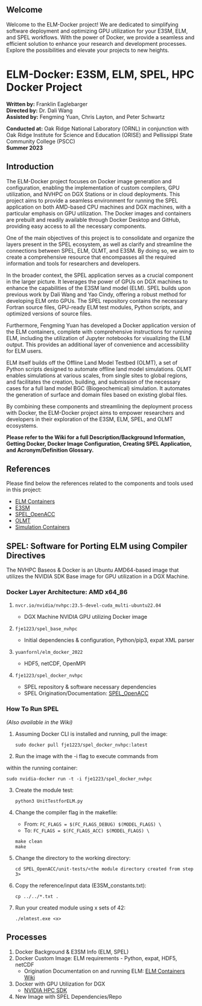 ## Welcome

Welcome to the ELM-Docker project! We are dedicated to simplifying software deployment and optimizing GPU utilization for your E3SM, ELM, and SPEL workflows. With the power of Docker, we provide a seamless and efficient solution to enhance your research and development processes. Explore the possibilities and elevate your projects to new heights.

# ELM-Docker: E3SM, ELM, SPEL, HPC Docker Project

**Written by:** Franklin Eaglebarger  
**Directed by:** Dr. Dali Wang  
**Assisted by:** Fengming Yuan, Chris Layton, and Peter Schwartz  

**Conducted at:** Oak Ridge National Laboratory (ORNL) in conjunction with Oak Ridge Institute for Science and Education (ORISE) and Pellissippi State Community College (PSCC)  
**Summer 2023**

## Introduction

The ELM-Docker project focuses on Docker image generation and configuration, enabling the implementation of custom compilers, GPU utilization, and NVHPC on DGX Stations or in cloud deployments. This project aims to provide a seamless environment for running the SPEL application on both AMD-based CPU machines and DGX machines, with a particular emphasis on GPU utilization. The Docker images and containers are prebuilt and readily available through Docker Desktop and GitHub, providing easy access to all the necessary components.

One of the main objectives of this project is to consolidate and organize the layers present in the SPEL ecosystem, as well as clarify and streamline the connections between SPEL, ELM, OLMT, and E3SM. By doing so, we aim to create a comprehensive resource that encompasses all the required information and tools for researchers and developers.

In the broader context, the SPEL application serves as a crucial component in the larger picture. It leverages the power of GPUs on DGX machines to enhance the capabilities of the E3SM land model (ELM). SPEL builds upon previous work by Dali Wang and Yao Cindy, offering a robust method for developing ELM onto GPUs. The SPEL repository contains the necessary Fortran source files, GPU-ready ELM test modules, Python scripts, and optimized versions of source files.

Furthermore, Fengming Yuan has developed a Docker application version of the ELM containers, complete with comprehensive instructions for running ELM, including the utilization of Jupyter notebooks for visualizing the ELM output. This provides an additional layer of convenience and accessibility for ELM users.

ELM itself builds off the Offline Land Model Testbed (OLMT), a set of Python scripts designed to automate offline land model simulations. OLMT enables simulations at various scales, from single sites to global regions, and facilitates the creation, building, and submission of the necessary cases for a full land model BGC (Biogeochemical) simulation. It automates the generation of surface and domain files based on existing global files.

By combining these components and streamlining the deployment process with Docker, the ELM-Docker project aims to empower researchers and developers in their exploration of the E3SM, ELM, SPEL, and OLMT ecosystems.

**Please refer to the Wiki for a full Description/Background Information, Getting Docker, Docker Image Configuration, Creating SPEL Application, and Acronym/Definition Glossary.**

## References

Please find below the references related to the components and tools used in this project:

- [ELM Containers](https://github.com/fmyuan/elm_containers)
- [E3SM](https://github.com/fmyuan/E3SM)
- [SPEL_OpenACC](https://github.com/peterdschwartz/SPEL_OpenACC)
- [OLMT](https://github.com/FASSt-simulation/OLMT)
- [Simulation Containers](https://github.com/FASSt-simulation/simulation_containers)

## SPEL: Software for Porting ELM using Compiler Directives

The NVHPC Baseos & Docker is an Ubuntu AMD64-based image that utilizes the NVIDIA SDK Base image for GPU utilization in a DGX Machine.

### Docker Layer Architecture: AMD x64_86

1. `nvcr.io/nvidia/nvhpc:23.5-devel-cuda_multi-ubuntu22.04`
   - DGX Machine NVIDIA GPU utilizing Docker image

2. `fje1223/spel_base_nvhpc`
   - Initial dependencies & configuration, Python/pip3, expat XML parser

3. `yuanfornl/elm_docker_2022`
   - HDF5, netCDF, OpenMPI

4. `fje1223/spel_docker_nvhpc`
   - SPEL repository & software necessary dependencies
   - SPEL Origination/Documentation: [SPEL_OpenACC](https://github.com/peterdschwartz/SPEL_OpenACC)

### How To Run SPEL
*(Also available in the Wiki)*

1. Assuming Docker CLI is installed and running, pull the image:
   ```
   sudo docker pull fje1223/spel_docker_nvhpc:latest
   ```

2. Run the image with the -i flag to execute commands from

 within the running container:
   ```
   sudo nvidia-docker run -t -i fje1223/spel_docker_nvhpc
   ```

3. Create the module test:
   ```
   python3 UnitTestforELM.py
   ```

4. Change the compiler flag in the makefile:
   - From: `FC_FLAGS = $(FC_FLAGS_DEBUG) $(MODEL_FLAGS) \`
   - To: `FC_FLAGS = $(FC_FLAGS_ACC) $(MODEL_FLAGS) \`
   ```
   make clean
   make
   ```

5. Change the directory to the working directory:
   ```
   cd SPEL_OpenACC/unit-tests/<the module directory created from step 3>
   ```

6. Copy the reference/input data (E3SM_constants.txt):
   ```
   cp ../../*.txt .
   ```

7. Run your created module using x sets of 42:
   ```
   ./elmtest.exe <x>
   ```

## Processes

1. Docker Background & E3SM Info (ELM, SPEL)
2. Docker Custom Image: ELM requirements - Python, expat, HDF5, netCDF
   - Origination Documentation on and running ELM: [ELM Containers Wiki](https://github.com/fmyuan/elm_containers/wiki)
3. Docker with GPU Utilization for DGX
   - [NVIDIA HPC SDK](https://developer.nvidia.com/hpc-sdk)
4. New Image with SPEL Dependencies/Repo